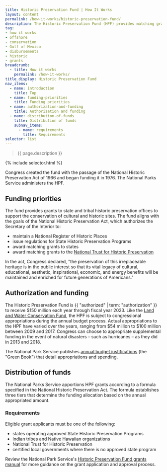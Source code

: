 ```yaml
---
title: Historic Preservation Fund | How It Works
layout: content
permalink: /how-it-works/historic-preservation-fund/
description: The Historic Preservation Fund (HPF) provides matching grants to state and tribal historic preservation offices to pay for surveys, training, and grants. The HPF is funded by revenue from offshore oil and gas leases.
tag:
- how it works
- offshore
- conservation
- Gulf of Mexico
- disbursements
- historic
- grants
breadcrumb:
  - title: How it works
    permalink: /how-it-works/
title_display: Historic Preservation Fund
nav_items:
  - name: introduction
    title: Top
  - name: funding-priorities
    title: Funding priorities
  - name: authorization-and-funding
    title: Authorization and funding
  - name: distribution-of-funds
    title: Distribution of funds
    subnav_items:
      - name: requirements
        title: Requirements
selector: list
---
```


> {{ page.description }}

{% include selector.html %}

Congress created the fund with the passage of the National Historic Preservation Act of 1966 and began funding it in 1976. The National Parks Service administers the HPF. 

## Funding priorities
The fund provides grants to state and tribal historic preservation offices to support the conservation of cultural and historic sites. The fund aligns with the goals of the National Historic Preservation Act, which authorizes the Secretary of the Interior to:

- maintain a National Register of Historic Places
- issue regulations for State Historic Preservation Programs
- award matching grants to states
- award matching grants to the [National Trust for Historic Preservation](https://savingplaces.org/)

In the act, Congress declared, "the preservation of this irreplaceable heritage is in the public interest so that its vital legacy of cultural, educational, aesthetic, inspirational, economic, and energy benefits will be maintained and enriched for future generations of Americans."

## Authorization and funding
The Historic Preservation Fund is {{ "authorized" | term: "authorization" }} to receive $150 million each year through fiscal year 2023. Like the [Land and Water Conservation Fund]({{site.baseurl}}/how-it-works/land-and-water-conservation-fund), the HPF is subject to congressional appropriations during the annual budget process. Actual appropriations to the HPF have varied over the years, ranging from $54 million to $100 million between 2009 and 2017. Congress can choose to appropriate supplemental funding in the event of natural disasters – such as hurricanes – as they did in 2013 and 2018. 

The National Park Service publishes [annual budget justifications](https://www.nps.gov/aboutus/budget.htm) (the "Green Book") that detail appropriations and spending.

## Distribution of funds
The National Parks Service apportions HPF grants according to a formula specified in the National Historic Preservation Act. The formula establishes three tiers that determine the funding allocation based on the annual appropriated amount. 

### Requirements

Eligible grant applicants must be one of the following:

- states operating approved State Historic Preservation Programs
- Indian tribes and Native Hawaiian organizations
- National Trust for Historic Preservation
- certified local governments where there is no approved state program

Review the National Park Service's [Historic Preservation Fund grants manual](https://www.nps.gov/preservation-grants/HPF_Manual.pdf) for more guidance on the grant application and approval process.